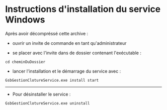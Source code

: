 # Instructions d'installation du service Windows

Après avoir décompréssé cette archive :  

- ouvrir un invite de commande en tant qu'administrateur  

- se placer avec l'invite dans de dossier contenant l'exécutable :  
```
cd cheminDuDossier
```

- lancer l'installation et le démarrage du service avec :  
```
GsbGestionClotureService.exe install start  
```

--------------------

- Pour désinstaller le service :  
```
GsbGestionClotureService.exe uninstall
```
